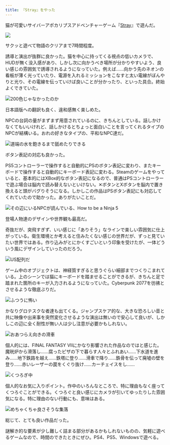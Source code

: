```yaml
---
title: 『Stray』をやった
---
```

猫が可愛いサイバーアポカリプスアドベンチャーゲーム『[Stray](https://store.steampowered.com/app/1332010/Stray/?l=japanese)』で遊んだ。

![](https://lh6.googleusercontent.com/MHyQu71vcwHBk7An1boEQUe9xq7yV_rETzIRiQ_xP0OSEmzgmFUF0ZPHVF0tUdrTWH0kasnrcv6_2OFqcBZYeL06_RqOnW8AxU2NX8-gV2j1uXFmm5SIeaeXAFDum_zdAQoYShk7gfcXTlc2kyqyJAHGI1t6gJWGy3ajbUAd_Omd30hOZIExeKEVPw)

サクッと遊べて物語のクリアまで7時間程度。

誘導と演出が抜群に良かった。猫を中心に持ってくる視点の低いカメラで、HUDが無く没入感があり、しかし次に向かうべき場所が分かりやすいよう、良い感じの雰囲気で誘導されるようになっていた。例えば……向かう先のネオンの看板が薄く光っていたり、電源を入れるミッションをこなすと太い電線がぼんやりと光り、その電線を伝っていけば良いことが分かったり、といった具合。終始よくできていた。

![](https://lh5.googleusercontent.com/R3jZXeLuSSonsczPnw75F3JbV_weEzMz94DMvGJH8LHLzilnhxFMfyGlSSLXiUiy-ycDev95rwlAGDJyQUxK8TbWIzZYAmocSQ0xEx9Ok57PN2HDB_oJ5yCoJpj8q93_XurPuKB8YqqVoONxc5vR1T_J0RGy-8EDoKkQqx_YcMltIBgkuQRGiXfH8w "200色じゃなかったのか")

日本語版への翻訳も良く、違和感無く楽しめた。

NPCの台詞の量がまずまず用意されているのに、きちんとしている。話しかけなくてもいいけれど、話しかけるとちょっと面白いことを言ってくれるタイプのNPCが結構いる。おれの好きなタイプの、平和なNPC達だ。

![](https://lh5.googleusercontent.com/0BYTXCJo0Gu_CRNeCNE0vbUHE0usP2xd8aMWqVmDAtivPaemrxxTIPUwg8yGtQJHON5sK03nhUBMQotApuDXAPmnGseZUM8cNg0kyFfrrJnjXySAgA-fQrlIrOTOIVzMwNOxwkOPVPnPdAQ-SMLtUY8PvZDR5w4dcqvl2CtoOwV5e2n8JKLQeuj_Kg "道端の水を飽きるまで舐めたりできる")

ボタン表記の対応も良かった。

PS5コントローラーで操作すると自動的にPSのボタン表記に変わり、またキーボードで操作すると自動的にキーボード表記に変わる。Steamのゲームをやっていると、基本的にはXBox的なボタン表記になるので、普通はPSコントローラーで遊ぶ場合は脳内で読み替えないといけない。✕ボタンとXボタンを脳内で置き換えると頭がバグりそうになる。しかしこの作品はPSボタン表記にも対応してくれていたので助かった。ありがたいことだ。

![](https://lh6.googleusercontent.com/rnkir7fcTj1ssdjn_F_FUcWZOLnDPzeQtmcL23UArna56m26Mo7esO8rxvIhRpCvNYJWbrKRFSJnK53pXpzhBdhEBx_YvnOJ6vKsgVE2QhQHZN8BihxoT7l3JjIH9UAF6zJL0HeaLVy-iLJWG4ywzmY1QFScqW32r2dWK3GC6O4LGmNUnZSTu8RYVQ "その辺にいるNPCが読んでいる、How to be a Ninja 5")

登場人物達のデザインや世界観も最高だ。

奇抜だが、突飛すぎず、いい感じに「ありそう」なラインで楽しい雰囲気に仕上がっている。衛生環境とか考えると住みたくない感じの世界だが、ずっと見ていたい世界ではある。作り込みがとにかくすごいという印象を受けたが、一体どういう風にデザインしていったのだろう。

![](https://lh3.googleusercontent.com/kWgz9vTY_98-UhEi9z38TAAdhfNJDrjiMpESk6sD8V5QIuEW-TkN2i18tSGZ5BmwTHEiN9eaTQebi4a0DIYAQ7mCVWQ-4g8YTHwaaN-2j4MJtEC01hvcSNPcQmBGNy5pOrd2aXQGWENlKrgqQ2hi2IunW3oaiS4sNbSz7_w1uVQUZM-wt75ALutEpA "US配列だ")

ゲーム中のオブジェクトは、神経質すぎると思うぐらい細部までつくりこまれている。上のシーンでは猫にキーボードを踏ませることができるが、きちんと足で踏まれた箇所のキーが入力されるようになっていた。Cyberpunk 2077を彷彿とさせるような徹底ぶりだ。

![](https://lh6.googleusercontent.com/O45ZfMZxnprhmlmzTwNZrg7H0a5lFLoNy8IdwYPrRohtoOoeQ29Udd1_laXAfyMo060rHYxgC-jRljVRnIma_hkA6kNgnQBDegGjn2hlikVuw2ed-J8bpyjO3tjsFisQsD1Sb_wCMsfUjwJYlIpwrJVFJCpyyUqdyHIFwOOazykiahbyCLURWvZlGQ "ふつうに怖い")

かなりグロテスクな者達も出てくる。ジャンプスケア的な、大きな恐ろしい音と共に映像や出来事を突然変化させるような演出は無いので安心して良いが、しかしこの辺に全く耐性が無い人は少し注意が必要かもしれない。

![](https://lh6.googleusercontent.com/grhZm97v5SBG9Bx6MOJOzGT4Z6KnkDEk6dAZDTG6Ig1PQgjmWmNkmypGq3oQRTQVY4lnI5fANJcivozp7u0C-dKqEDqhVKK32DJxRy4AaAhXv58dyuDQDEcJl3FrY5potl4-cV9UPnaZfxsmAaK9GVzPWaqCnpMLWeP0T2UaRZzbZSsUHKEzOVwpWQ "おあつらえ向きの滑車")

個人的には、FINAL FANTASY VIIにかなり影響された作品なのではと感じた。魔晄炉から滑落し……腐ったピザの下で暮らす人々とふれあい……下水道を進み……地下鉄路を越え……鉄塔に登り……滑車で降り……鉄骨を伝って廃墟の壁を登り……赤いレーザーの罠をくぐり抜け……カーチェイスをし……

![](https://lh6.googleusercontent.com/HRsr0F3vwQNMRJ2K3eePZvXONj8awIzw4q7ThSUksK8N1EXTmfE0gXVs3m3xMvd3nsR0_AbdwefjDbCbUqhLiW9b5J-3xXsQZ8b8oA0_OAvBGPwaWka_wBemTQIJ3oXZWLFOHvbpTHF0cvgUPXN72hbigq0Wyoxig6eRR8zAsIyf-orblmwdqTmZxg "くつろぎ中")

個人的なお気に入りポイント。作中のいろんなところで、特に理由もなく座ってくつろぐことができる。くつろぐと良い感じにカメラが引いてゆったりした雰囲気になる。特に理由のない行動にも、意味はある。

![](https://lh5.googleusercontent.com/8WoFZDShzKQa34dZ6ZLVzzMBzq5WkC2Dqyk69CGMzz5DzQw_5BfYkTFuiwHfBadse2Uugweq5yojsIQ5KnBZgqnY2YVHPJtPX23UCK5KuyzX52s87O55k-m3j8MtSVZMhyabD9Taf7pmqpv4pi7RdbetYA5v1OuufTyEAGZ4UhsCANLDNE3KYOZQsg "めちゃくちゃ良さそうな集落")

総じて、とても良い作品だった。

謎解き的な要素が少し難しく詰まる部分があるかもしれないものの、気軽に遊べるゲームなので、時間のできたときにぜひ。PS4、PS5、Windowsで遊べる。
